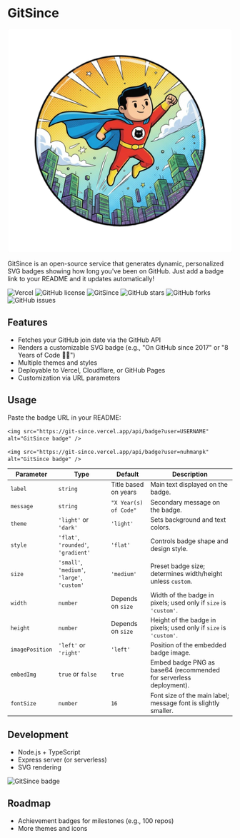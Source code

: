 # GitSince

<p align="center">
  <img src="assets/badges/0.png" alt="GitSince Header" width="500" height="500" />
</p>



GitSince is an open-source service that generates dynamic, personalized SVG badges showing how long you've been on GitHub. Just add a badge link to your README and it updates automatically!

![Vercel](https://img.shields.io/badge/powered%20by-Vercel-000000?style=flat-square&logo=vercel)
![GitHub license](https://img.shields.io/github/license/nuhmanpk/GitSince?style=flat-square)
![GitSince](https://img.shields.io/badge/GitSince-Active-blue?style=flat-square)
![GitHub stars](https://img.shields.io/github/stars/nuhmanpk/GitSince?style=flat-square)
![GitHub forks](https://img.shields.io/github/forks/nuhmanpk/GitSince?style=flat-square)
![GitHub issues](https://img.shields.io/github/issues/nuhmanpk/GitSince?style=flat-square)


## Features
- Fetches your GitHub join date via the GitHub API
- Renders a customizable SVG badge (e.g., "On GitHub since 2017" or "8 Years of Code 🧑‍💻")
- Multiple themes and styles
- Deployable to Vercel, Cloudflare, or GitHub Pages
- Customization via URL parameters

## Usage
Paste the badge URL in your README:

```
<img src="https://git-since.vercel.app/api/badge?user=USERNAME" alt="GitSince badge" />
```

```
<img src="https://git-since.vercel.app/api/badge?user=nuhmanpk" alt="GitSince badge" />
```

| Parameter       | Type                                         | Default               | Description                                                        |
| --------------- | -------------------------------------------- | --------------------- | ------------------------------------------------------------------ |
| `label`         | `string`                                     | Title based on years  | Main text displayed on the badge.                                  |
| `message`       | `string`                                     | `"X Year(s) of Code"` | Secondary message on the badge.                                    |
| `theme`         | `'light'` or `'dark'`                        | `'light'`             | Sets background and text colors.                                   |
| `style`         | `'flat'`, `'rounded'`, `'gradient'`          | `'flat'`              | Controls badge shape and design style.                             |
| `size`          | `'small'`, `'medium'`, `'large'`, `'custom'` | `'medium'`            | Preset badge size; determines width/height unless `custom`.        |
| `width`         | `number`                                     | Depends on `size`     | Width of the badge in pixels; used only if `size` is `'custom'`.   |
| `height`        | `number`                                     | Depends on `size`     | Height of the badge in pixels; used only if `size` is `'custom'`.  |
| `imagePosition` | `'left'` or `'right'`                        | `'left'`              | Position of the embedded badge image.                              |
| `embedImg`      | `true` or `false`                            | `true`                | Embed badge PNG as base64 (recommended for serverless deployment). |
| `fontSize`      | `number`                                     | `16`                  | Font size of the main label; message font is slightly smaller.     |


## Development
- Node.js + TypeScript
- Express server (or serverless)
- SVG rendering

<img src="https://git-since.vercel.app/api/badge?user=nuhmanpk&theme=dark&style=gradient&width=500&height=200&emojiPosition=right" alt="GitSince badge" />


## Roadmap
- Achievement badges for milestones (e.g., 100 repos)
- More themes and icons

